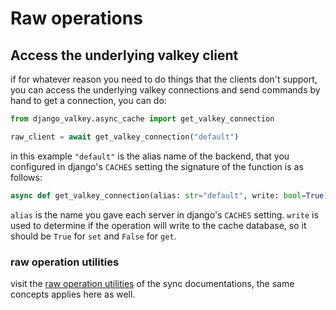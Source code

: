 # Raw operations

## Access the underlying valkey client
if for whatever reason you need to do things that the clients don't support, you can access the underlying valkey connections and send commands by hand
to get a connection, you can do:

```python
from django_valkey.async_cache import get_valkey_connection

raw_client = await get_valkey_connection("default")
```

in this example `"default"` is the alias name of the backend, that you configured in django's `CACHES` setting
the signature of the function is as follows:
```python
async def get_valkey_connection(alias: str="default", write: bool=True): ...
```

`alias` is the name you gave each server in django's `CACHES` setting.
`write` is used to determine if the operation will write to the cache database, so it should be `True` for `set` and `False` for `get`.

### raw operation utilities
visit the [raw operation utilities](../commands/raw_access.md#raw-operation-utilities) of the sync documentations, the same concepts applies here as well.

